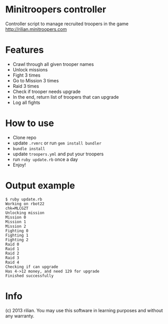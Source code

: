 Minitroopers controller
==============================

Controller script to manage recruited troopers in the game http://rilian.minitroopers.com

Features
========

* Crawl through all given trooper names
* Unlock missions
* Fight 3 times
* Go to Mission 3 times
* Raid 3 times
* Check if trooper needs upgrade
* In the end, return list of troopers that can upgrade
* Log all fights

How to use
==========

* Clone repo
* update `.rvmrc` or run `gem install bundler`
* `bundle install`
* update `troopers.yml` and put your troopers
* run `ruby update.rb` once a day
* Enjoy!

Output example
==============

```
$ ruby update.rb
Working on rbot22
chk=MLCGZT
Unlocking mission
Mission 0
Mission 1
Mission 2
Fighting 0
Fighting 1
Fighting 2
Raid 0
Raid 1
Raid 2
Raid 3
Raid 4
Checking if can upgrade
Has 4->12 money, and need 129 for upgrade
Finished successfully
```

Info
====

(c) 2013 rilian. You may use this software in learning purposes and without any warranty.
